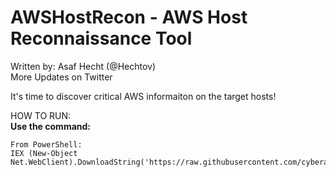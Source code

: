 # AWSHostRecon - AWS Host Reconnaissance Tool         

Written by: Asaf Hecht (@Hechtov)               
More Updates on Twitter                    

It's time to discover critical AWS informaiton on the target hosts!

HOW TO RUN:  
**Use the command:**
```
From PowerShell:  
IEX (New-Object Net.WebClient).DownloadString('https://raw.githubusercontent.com/cyberark/SkyArk/master/AWSHostRecon/AWSHostRecon.ps1')
```

